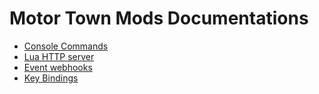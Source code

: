 # Motor Town Mods Documentations

* [Console Commands](./ConsoleCommands.md)
* [Lua HTTP server](./LuaHttpServer)
* [Event webhooks](./Webhooks.md)
* [Key Bindings](./KeyBinds.md)
